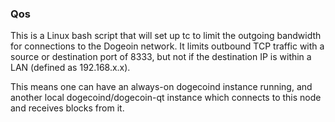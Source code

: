 ### Qos ###

This is a Linux bash script that will set up tc to limit the outgoing bandwidth for connections to the Dogeoin network. It limits outbound TCP traffic with a source or destination port of 8333, but not if the destination IP is within a LAN (defined as 192.168.x.x).

This means one can have an always-on dogecoind instance running, and another local dogecoind/dogecoin-qt instance which connects to this node and receives blocks from it.

